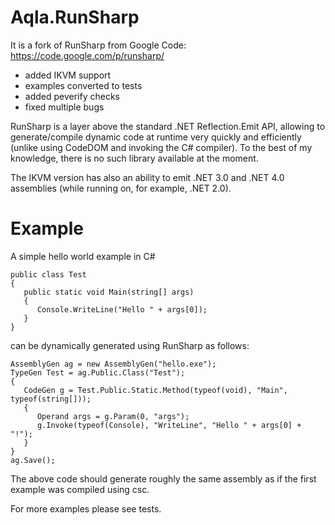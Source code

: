 # Aqla.RunSharp
It is a fork of RunSharp from Google Code: https://code.google.com/p/runsharp/

- added IKVM support
- examples converted to tests
- added peverify checks
- fixed multiple bugs

RunSharp is a layer above the standard .NET Reflection.Emit API, allowing to generate/compile dynamic code at runtime very quickly and efficiently (unlike using CodeDOM and invoking the C# compiler). To the best of my knowledge, there is no such library available at the moment.

The IKVM version has also an ability to emit .NET 3.0 and .NET 4.0 assemblies (while running on, for example, .NET 2.0).

# Example

A simple hello world example in C#

	public class Test
	{
	   public static void Main(string[] args)
	   {
	      Console.WriteLine("Hello " + args[0]);
	   }
	}


can be dynamically generated using RunSharp as follows:

	AssemblyGen ag = new AssemblyGen("hello.exe");
	TypeGen Test = ag.Public.Class("Test");
	{
	   CodeGen g = Test.Public.Static.Method(typeof(void), "Main", typeof(string[]));
	   {
	      Operand args = g.Param(0, "args");
	      g.Invoke(typeof(Console), "WriteLine", "Hello " + args[0] + "!");
	   }
	}
	ag.Save();

The above code should generate roughly the same assembly as if the first example was compiled using csc. 

For more examples please see tests.
